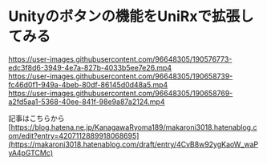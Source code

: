 # Unityのボタンの機能をUniRxで拡張してみる
https://user-images.githubusercontent.com/96648305/190576773-edc3f8d6-3949-4e7a-827b-4033b5ee7e26.mp4  
https://user-images.githubusercontent.com/96648305/190658739-fc46d0f1-949a-4beb-80df-86145d0d48a5.mp4  
https://user-images.githubusercontent.com/96648305/190658769-a2fd5aa1-5368-40ee-841f-98e9a87a2124.mp4  

記事はこちらから  
[https://blog.hatena.ne.jp/KanagawaRyoma189/makaroni3018.hatenablog.com/edit?entry=4207112889918068695](https://makaroni3018.hatenablog.com/draft/entry/4CvB8w92ygKaoW_waPyA4pGTCMc)
